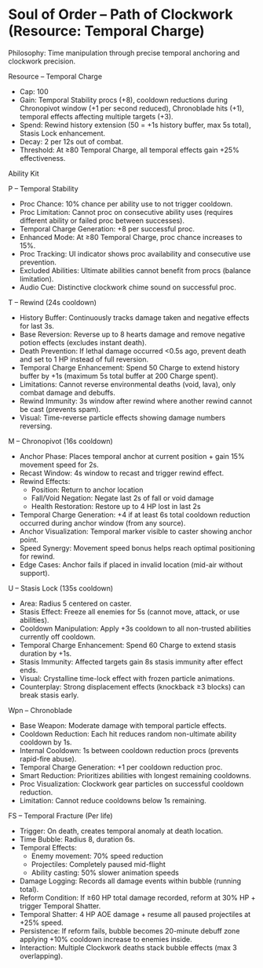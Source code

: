 # Soul of Order – Path of Clockwork (Resource: Temporal Charge)

Philosophy: Time manipulation through precise temporal anchoring and clockwork precision.

Resource – Temporal Charge
- Cap: 100
- Gain: Temporal Stability procs (+8), cooldown reductions during Chronopivot window (+1 per second reduced), Chronoblade hits (+1), temporal effects affecting multiple targets (+3).
- Spend: Rewind history extension (50 = +1s history buffer, max 5s total), Stasis Lock enhancement.
- Decay: 2 per 12s out of combat.
- Threshold: At ≥80 Temporal Charge, all temporal effects gain +25% effectiveness.

Ability Kit

P – Temporal Stability
- Proc Chance: 10% chance per ability use to not trigger cooldown.
- Proc Limitation: Cannot proc on consecutive ability uses (requires different ability or failed proc between successes).
- Temporal Charge Generation: +8 per successful proc.
- Enhanced Mode: At ≥80 Temporal Charge, proc chance increases to 15%.
- Proc Tracking: UI indicator shows proc availability and consecutive use prevention.
- Excluded Abilities: Ultimate abilities cannot benefit from procs (balance limitation).
- Audio Cue: Distinctive clockwork chime sound on successful proc.

T – Rewind (24s cooldown)
- History Buffer: Continuously tracks damage taken and negative effects for last 3s.
- Base Reversion: Reverse up to 8 hearts damage and remove negative potion effects (excludes instant death).
- Death Prevention: If lethal damage occurred <0.5s ago, prevent death and set to 1 HP instead of full reversion.
- Temporal Charge Enhancement: Spend 50 Charge to extend history buffer by +1s (maximum 5s total buffer at 200 Charge spent).
- Limitations: Cannot reverse environmental deaths (void, lava), only combat damage and debuffs.
- Rewind Immunity: 3s window after rewind where another rewind cannot be cast (prevents spam).
- Visual: Time-reverse particle effects showing damage numbers reversing.

M – Chronopivot (16s cooldown)
- Anchor Phase: Places temporal anchor at current position + gain 15% movement speed for 2s.
- Recast Window: 4s window to recast and trigger rewind effect.
- Rewind Effects:
  - Position: Return to anchor location
  - Fall/Void Negation: Negate last 2s of fall or void damage
  - Health Restoration: Restore up to 4 HP lost in last 2s
- Temporal Charge Generation: +4 if at least 6s total cooldown reduction occurred during anchor window (from any source).
- Anchor Visualization: Temporal marker visible to caster showing anchor point.
- Speed Synergy: Movement speed bonus helps reach optimal positioning for rewind.
- Edge Cases: Anchor fails if placed in invalid location (mid-air without support).

U – Stasis Lock (135s cooldown)
- Area: Radius 5 centered on caster.
- Stasis Effect: Freeze all enemies for 5s (cannot move, attack, or use abilities).
- Cooldown Manipulation: Apply +3s cooldown to all non-trusted abilities currently off cooldown.
- Temporal Charge Enhancement: Spend 60 Charge to extend stasis duration by +1s.
- Stasis Immunity: Affected targets gain 8s stasis immunity after effect ends.
- Visual: Crystalline time-lock effect with frozen particle animations.
- Counterplay: Strong displacement effects (knockback ≥3 blocks) can break stasis early.

Wpn – Chronoblade
- Base Weapon: Moderate damage with temporal particle effects.
- Cooldown Reduction: Each hit reduces random non-ultimate ability cooldown by 1s.
- Internal Cooldown: 1s between cooldown reduction procs (prevents rapid-fire abuse).
- Temporal Charge Generation: +1 per cooldown reduction proc.
- Smart Reduction: Prioritizes abilities with longest remaining cooldowns.
- Proc Visualization: Clockwork gear particles on successful cooldown reduction.
- Limitation: Cannot reduce cooldowns below 1s remaining.

FS – Temporal Fracture (Per life)
- Trigger: On death, creates temporal anomaly at death location.
- Time Bubble: Radius 8, duration 6s.
- Temporal Effects:
  - Enemy movement: 70% speed reduction
  - Projectiles: Completely paused mid-flight
  - Ability casting: 50% slower animation speeds
- Damage Logging: Records all damage events within bubble (running total).
- Reform Condition: If ≥60 HP total damage recorded, reform at 30% HP + trigger Temporal Shatter.
- Temporal Shatter: 4 HP AOE damage + resume all paused projectiles at +25% speed.
- Persistence: If reform fails, bubble becomes 20-minute debuff zone applying +10% cooldown increase to enemies inside.
- Interaction: Multiple Clockwork deaths stack bubble effects (max 3 overlapping).
